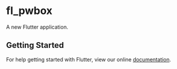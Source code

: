 # fl_pwbox

A new Flutter application.

## Getting Started

For help getting started with Flutter, view our online
[documentation](https://flutter.io/).
